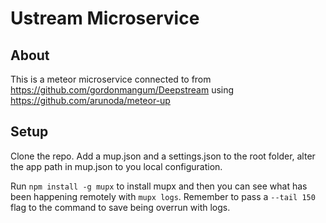 # Ustream Microservice

## About

This is a meteor microservice connected to from https://github.com/gordonmangum/Deepstream using https://github.com/arunoda/meteor-up

## Setup

Clone the repo. Add a mup.json and a settings.json to the root folder, alter the app path in mup.json to you local configuration.

Run `npm install -g mupx` to install mupx and then you can see what has been happening remotely with `mupx logs`. Remember to pass a `--tail 150` flag to the command to save being overrun with logs.

